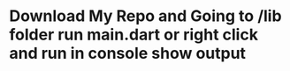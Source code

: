 # Download My Repo and Going to /lib folder run main.dart or right click and run in console show output 
